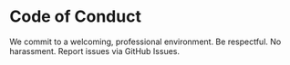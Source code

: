 # Code of Conduct
We commit to a welcoming, professional environment. Be respectful. No harassment. Report issues via GitHub Issues.
